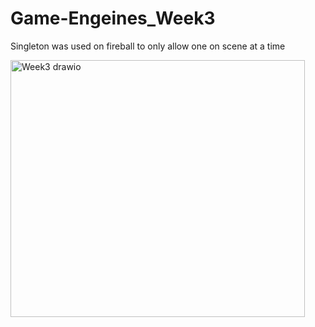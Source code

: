 # Game-Engeines_Week3

Singleton was used on fireball to only allow one on scene at a time

<img width="471" height="411" alt="Week3 drawio" src="https://github.com/user-attachments/assets/7bb90385-31db-4bb4-9413-68c23b1bf608" />
